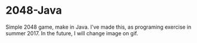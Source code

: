 # 2048-Java
Simple 2048 game, make in Java. I've made this, as programing exercise in summer 2017. In the future, I will change image on gif.
